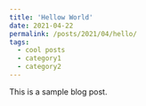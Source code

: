 ```yaml
---
title: 'Hellow World'
date: 2021-04-22
permalink: /posts/2021/04/hello/
tags:
  - cool posts
  - category1
  - category2
---
```


This is a sample blog post. 
